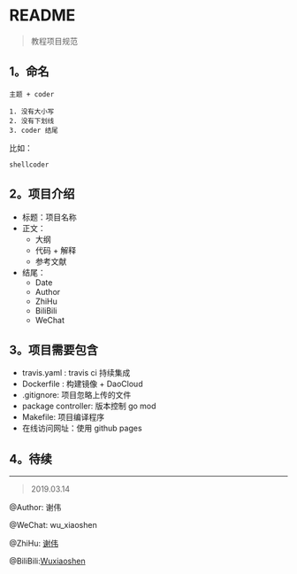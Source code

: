 # README

> 教程项目规范


## 1。命名

```text
主题 + coder

1. 没有大小写
2. 没有下划线
3. coder 结尾

```

比如：

`shellcoder`

## 2。项目介绍

- 标题：项目名称
- 正文：
    - 大纲
    - 代码 + 解释
    - 参考文献
- 结尾：
    - Date
    - Author
    - ZhiHu
    - BiliBili
    - WeChat

## 3。项目需要包含

- travis.yaml : travis ci 持续集成
- Dockerfile : 构建镜像 + DaoCloud
- .gitignore: 项目忽略上传的文件
- package controller: 版本控制 go mod
- Makefile: 项目编译程序
- 在线访问网址：使用 github pages

## 4。待续


---

> 2019.03.14

@Author: 谢伟

@WeChat: wu_xiaoshen

@ZhiHu: [谢伟](https://www.zhihu.com/people/wu-xiao-shen-16/activities)

@BiliBili:[Wuxiaoshen](https://space.bilibili.com/10056291)
